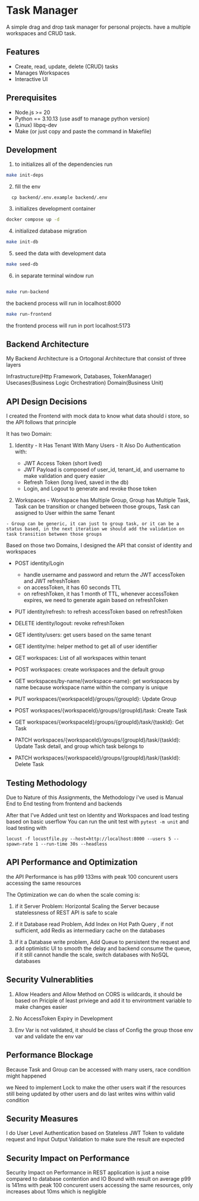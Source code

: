 # Task Manager

A simple drag and drop task manager for personal projects. have a multiple workspaces and CRUD task.

## Features

- Create, read, update, delete (CRUD) tasks
- Manages Workspaces
- Interactive UI

## Prerequisites

- Node.js >= 20
- Python == 3.10.13 (use asdf to manage python version)
- (Linux) libpq-dev
- Make (or just copy and paste the command in Makefile)

## Development

1.  to initializes all of the dependencies run

```zsh
make init-deps
```

2. fill the env

```
  cp backend/.env.example backend/.env
```

3. initializes development container

```zsh
docker compose up -d
```

4. initialized database migration

```zsh
make init-db
```

5. seed the data with development data

```zsh
make seed-db
```

6. in separate terminal window run

```zsh

make run-backend
```

the backend process will run in localhost:8000

```zsh
make run-frontend
```

the frontend process will run in port localhost:5173


## Backend Architecture

My Backend Architecture is a Ortogonal Architecture that consist of three layers 
  
  Infrastructure(Http Framework, Databases, TokenManager)
  Usecases(Business Logic Orchestration)
  Domain(Business Unit)

## API Design Decisions


I created the Frontend with mock data to know what data should i store, so the API follows that principle

It has two Domain:
  1. Identity
    - It Has Tenant With Many Users
    - It Also Do Authentication with:
      - JWT Access Token (short lived)
      - JWT Payload is composed of user_id, tenant_id, and username to make validation and query easier
      - Refresh Token (long lived, saved in the db)
      - Login, and Logout to generate and revoke those token


  2. Workspaces
    - Workspace has Multiple Group, Group has Multiple Task, Task can be transition or changed between those groups, Task can assigned to User within the same Tenant

    - Group can be generic, it can just to group task, or it can be a status based, in the next iteration we should add the validation on task transition between those groups

  Based on those two Domains, I designed the API that consist of identity and workspaces
  - POST identity/Login
    - handle username and password and return the JWT accessToken and JWT refreshToken
    - on accessToken, it has 60 seconds TTL
    - on refreshToken, it has 1 month of TTL, whenever accessToken expires, we need to generate again based on refreshToken

  - PUT identity/refresh: to refresh accessToken based on refreshToken
  - DELETE identity/logout: revoke refreshToken
  - GET identity/users: get users based on the same tenant
  - GET identity/me: helper method to get all of user identifier


  - GET workspaces: List of all workspaces within tenant
  - POST workspaces: create workspaces and the default group
  - GET workspaces/by-name/{workspace-name}: get workspaces by name because workspace name within the company is unique

  - PUT workspaces/{workspaceId}/groups/{groupId}: Update Group
  - POST workspaces/{workspaceId}/groups/{groupId}/task: Create Task
  - GET workspaces/{workspaceId}/groups/{groupId}/task/{taskId}: Get Task
  - PATCH workspaces/{workspaceId}/groups/{groupId}/task/{taskId}: Update Task detail, and group which task belongs to
  - PATCH workspaces/{workspaceId}/groups/{groupId}/task/{taskId}: Delete Task

## Testing Methodology
  
  Due to Nature of this Assignments, the Methodology i've used is Manual End to End testing from frontend and backends

  After that I've Added unit test on Identity and Workspaces and load testing based on basic userflow
  You can run the unit test with ``pytest -m unit``
  and load testing with 
  ```
  locust -f locustfile.py --host=http://localhost:8000 --users 5 --spawn-rate 1 --run-time 30s --headless
  
  ```


## API Performance and Optimization
  the API Performance is has p99 133ms with peak 100 concurent users accessing the same resources 
  
  The Optimization we can do when the scale coming is:

  1. if it Server Problem: Horizontal Scaling the Server because statelessness of REST API is safe to scale


  2. if it Database read Problem, Add Index on Hot Path Query , if not sufficient, add Redis as intermediary cache on the databases
    
  
  3. if it a Database write problem, Add Queue to persistent the request and add optimistic UI to smooth the delay and backend consume the queue, if it still cannot handle the scale, switch databases with NoSQL databases



## Security Vulnerablities
  1. Allow Headers and Allow Method on CORS is wildcards, it should be based on Priciple of least priviege and add it to environtment variable to make changes easier
  
  2. No AccessToken Expiry in Development

  3. Env Var is not validated, it should be class of Config the group those env var and validate the env var



## Performance Blockage
  Because Task and Group can be accessed with many users, race condition might happened

  we Need to implement Lock to make the other users wait if the resources still being updated by other users and do last writes wins within valid condition


## Security Measures
  I do User Level Authentication based on Stateless JWT Token to validate request and Input Output Validation to make sure the result are expected


## Security Impact on Performance
  Security Impact on Performance in REST application is just a noise compared to database contention and IO Bound with result on average p99 is 141ms with peak 100 concurent users accessing the same resources, only increases about 10ms which is negligible
